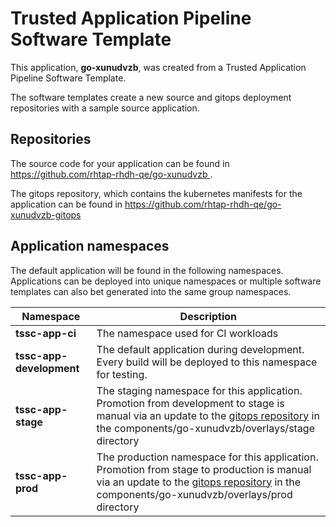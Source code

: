 # Trusted Application Pipeline Software Template

This application, **go-xunudvzb**, was created from a Trusted Application Pipeline Software Template.

The software templates create a new source and gitops deployment repositories with a sample source application. 

## Repositories

The source code for your application can be found in [https://github.com/rhtap-rhdh-qe/go-xunudvzb ](https://github.com/rhtap-rhdh-qe/go-xunudvzb ).
 
The gitops repository, which contains the kubernetes manifests for the application can be found in 
[https://github.com/rhtap-rhdh-qe/go-xunudvzb-gitops ](https://github.com/rhtap-rhdh-qe/go-xunudvzb-gitops ) 

## Application namespaces 

The default application will be found in the following namespaces. Applications can be deployed into unique namespaces or multiple software templates can also bet generated into the same group namespaces.  

|  Namespace   |  Description   |  
| -------- | -------- |
| **tssc-app-ci** | The namespace used for CI workloads |
| **tssc-app-development** | The default application during development. Every build will be deployed to this namespace for testing. |
| **tssc-app-stage** | The staging namespace for this application. Promotion from development to stage is manual via an update to the [gitops repository](https://github.com/rhtap-rhdh-qe/go-xunudvzb-gitops ) in the components/go-xunudvzb/overlays/stage directory |
| **tssc-app-prod** | The production namespace for this application. Promotion from stage to production is manual via an update to the [gitops repository](https://github.com/rhtap-rhdh-qe/go-xunudvzb-gitops ) in the components/go-xunudvzb/overlays/prod directory |